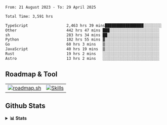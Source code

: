 <!--START_SECTION:waka-->

```txt
From: 21 August 2023 - To: 29 April 2025

Total Time: 3,591 hrs

TypeScript                 2,463 hrs 39 mins█████████████████░░░░░░░░   68.61 %
Other                      442 hrs 47 mins ███░░░░░░░░░░░░░░░░░░░░░░   12.33 %
sh                         283 hrs 34 mins ██░░░░░░░░░░░░░░░░░░░░░░░   07.90 %
Python                     102 hrs 55 mins ▓░░░░░░░░░░░░░░░░░░░░░░░░   02.87 %
Go                         60 hrs 3 mins   ▒░░░░░░░░░░░░░░░░░░░░░░░░   01.67 %
JavaScript                 40 hrs 19 mins  ▒░░░░░░░░░░░░░░░░░░░░░░░░   01.12 %
Rust                       19 hrs 2 mins   ░░░░░░░░░░░░░░░░░░░░░░░░░   00.53 %
Astro                      13 hrs 2 mins   ░░░░░░░░░░░░░░░░░░░░░░░░░   00.36 %
```

<!--END_SECTION:waka-->

## Roadmap & Tool
<table align="center">
  <tr>
    <td>
      <a href="https://roadmap.sh">
        <img src="https://roadmap.sh/card/tall/6505f3e78dfc79db2fff8e3e?variant=dark" alt="roadmap.sh" />
      </a>
    </td>
    <td>
      <a href="https://github.com/chaninlaw">
        <img src="https://skillicons.dev/icons?i=js,typescript,nodejs,nestjs,react,next,astro,html,css,tailwind,postgres,prisma,docker,git,rust,go&perline=7&theme=dark" alt="Skills" />
      </a>
    </td>
  </tr>
</table>

## Github Stats
<details close>
  <summary><b>📊 Stats</b></summary>
  <div align="center">
    
<picture>
  <source
    srcset="https://github-readme-stats.vercel.app/api?username=chaninlaw&show_icons=true&theme=dark"
    media="(prefers-color-scheme: dark)"
  />
  <source
    srcset="https://github-readme-stats.vercel.app/api?username=chaninlaw&show_icons=true"
    media="(prefers-color-scheme: light), (prefers-color-scheme: no-preference)"
  />
  <img src="https://github-readme-stats.vercel.app/api?username=chaninlaw&show_icons=true" />
</picture>
    
<picture>
  <source
    srcset="https://github-readme-stats.vercel.app/api/top-langs/?username=chaninlaw&layout=donut&theme=dark"
    media="(prefers-color-scheme: dark)"
  />
  <source
    srcset="https://github-readme-stats.vercel.app/api/top-langs/?username=chaninlaw&layout=donut"
    media="(prefers-color-scheme: light), (prefers-color-scheme: no-preference)"
  />
  <img src="https://github-readme-stats.vercel.app/api/top-langs/?username=chaninlaw&layout=donut" />
</picture>
    
  </div>
  
</details>

